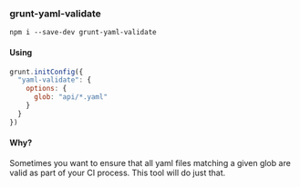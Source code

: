 ### grunt-yaml-validate

`npm i --save-dev grunt-yaml-validate`

#### Using

```js
grunt.initConfig({
  "yaml-validate": {
    options: {
      glob: "api/*.yaml"
    }
  }
})
```

#### Why?

Sometimes you want to ensure that all yaml files matching a given glob are valid as part of your CI process. This tool will do just that.
